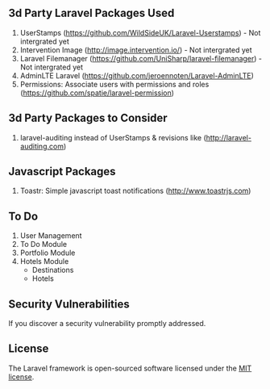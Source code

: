 ## 3d Party Laravel Packages Used
 
1. UserStamps (https://github.com/WildSideUK/Laravel-Userstamps) - Not intergrated yet
2. Intervention Image (http://image.intervention.io/) - Not intergrated yet
3. Laravel Filemanager (https://github.com/UniSharp/laravel-filemanager) - Not intergrated yet
4. AdminLTE Laravel (https://github.com/jeroennoten/Laravel-AdminLTE)
5. Permissions: Associate users with permissions and roles (https://github.com/spatie/laravel-permission)

## 3d Party Packages to Consider
1. laravel-auditing instead of UserStamps & revisions like (http://laravel-auditing.com)

## Javascript Packages

1. Toastr: Simple javascript toast notifications (http://www.toastrjs.com)

## To Do

1. User Management
2. To Do Module
3. Portfolio Module
4. Hotels Module
    - Destinations
    - Hotels


## Security Vulnerabilities

If you discover a security vulnerability promptly addressed.

## License

The Laravel framework is open-sourced software licensed under the [MIT license](https://opensource.org/licenses/MIT).